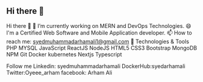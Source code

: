 ## Hi there 👋

Hi there 👋
🔭 I’m currently working on MERN and DevOps Technologies.
😄 I'm a Certified Web Software and Mobile Application developer.
📫 How to reach me: syedmuhammadarhamali1@gmail.com
🔧 Technologies & Tools
PHP MYSQL JavaScript ReactJS NodeJS HTML5 CSS3 Bootstrap MongoDB NPM Git Docker kubernetes Nextjs Typescript

Follow me
Linkedin: syedmuhammadarhamali DockerHub:syedarhamali Twitter:Oyeee_arham facebook: Arham Ali
